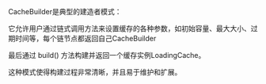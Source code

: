 CacheBuilder是典型的建造者模式：

它允许用户通过链式调用方法来设置缓存的各种参数，如初始容量、最大大小、过期时间等，每个链节点都返回自己CacheBuilder

最后通过 build() 方法构建并返回一个缓存实例LoadingCache。

这种模式使得构建过程非常清晰，并且易于维护和扩展。